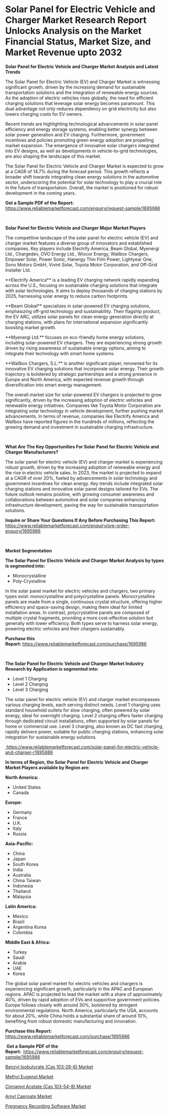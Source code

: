 <p><h1>Solar Panel for Electric Vehicle and Charger Market Research Report Unlocks Analysis on the Market Financial Status, Market Size, and Market Revenue upto 2032</h1></p><p><strong>Solar Panel for Electric Vehicle and Charger Market Analysis and Latest Trends</strong></p>
<p><p>The Solar Panel for Electric Vehicle (EV) and Charger Market is witnessing significant growth, driven by the increasing demand for sustainable transportation solutions and the integration of renewable energy sources. As the adoption of electric vehicles rises globally, the need for efficient charging solutions that leverage solar energy becomes paramount. This dual advantage not only reduces dependency on grid electricity but also lowers charging costs for EV owners.</p><p>Recent trends are highlighting technological advancements in solar panel efficiency and energy storage systems, enabling better synergy between solar power generation and EV charging. Furthermore, government incentives and policies promoting green energy adoption are propelling market expansion. The emergence of innovative solar chargers integrated into EV designs, as well as developments in vehicle-to-grid technologies, are also shaping the landscape of this market.</p><p>The Solar Panel for Electric Vehicle and Charger Market is expected to grow at a CAGR of 14.7% during the forecast period. This growth reflects a broader shift towards integrating clean energy solutions in the automotive sector, underscoring the potential for solar technology to play a crucial role in the future of transportation. Overall, the market is positioned for robust development in the coming years.</p></p>
<p><strong>Get a Sample PDF of the Report:&nbsp;</strong> <a href="https://www.reliablemarketforecast.com/enquiry/request-sample/1695986?utm_campaign=1842&utm_medium=2&utm_source=Github&utm_content=ia&utm_term=27032025&utm_id=solar-panel-for-electric-vehicle-and-charger">https://www.reliablemarketforecast.com/enquiry/request-sample/1695986</a></p>
<p>&nbsp;</p>
<p><strong>Solar Panel for Electric Vehicle and Charger Major Market Players</strong></p>
<p><p>The competitive landscape of the solar panel for electric vehicle (EV) and charger market features a diverse group of innovators and established companies. Key players include Electrify America, Beam Global, Myenergi Ltd., Chargedev, OVO Energy Ltd., Wiocor Energy, Wallbox Chargers, Empower Solar, Power Sonic, Hanergy Thin Film Power, Lightyear One, Sono Motors GmbH, Vivint Solar, Toyota Motor Corporation, and Off-Grid Installer Ltd.</p><p>**Electrify America** is a leading EV charging network rapidly expanding across the U.S., focusing on sustainable charging solutions that integrate with solar technologies. It aims to deploy thousands of charging stations by 2025, harnessing solar energy to reduce carbon footprints.</p><p>**Beam Global** specializes in solar-powered EV charging solutions, emphasizing off-grid technology and sustainability. Their flagship product, the EV ARC, utilizes solar panels for clean energy generation directly at charging stations, with plans for international expansion significantly boosting market growth.</p><p>**Myenergi Ltd.** focuses on eco-friendly home energy solutions, including solar-powered EV chargers. They are experiencing strong growth driven by rising awareness of sustainable energy options, aiming to integrate their technology with smart home systems.</p><p>**Wallbox Chargers, S.L.** is another significant player, renowned for its innovative EV charging solutions that incorporate solar energy. Their growth trajectory is bolstered by strategic partnerships and a strong presence in Europe and North America, with expected revenue growth through diversification into smart energy management.</p><p>The overall market size for solar-powered EV chargers is projected to grow significantly, driven by the increasing adoption of electric vehicles and renewable energy initiatives. Companies like Toyota Motor Corporation are integrating solar technology in vehicle development, further pushing market advancements. In terms of revenue, companies like Electrify America and Wallbox have reported figures in the hundreds of millions, reflecting the growing demand and investment in sustainable charging infrastructure.</p></p>
<p>&nbsp;</p>
<p><strong>What Are The Key Opportunities For Solar Panel for Electric Vehicle and Charger Manufacturers?</strong></p>
<p><p>The solar panel for electric vehicle (EV) and charger market is experiencing robust growth, driven by the increasing adoption of renewable energy and the rise in electric vehicle sales. In 2023, the market is projected to expand at a CAGR of over 20%, fueled by advancements in solar technology and government incentives for clean energy. Key trends include integrated solar charging stations and innovative solar panel designs tailored for EVs. The future outlook remains positive, with growing consumer awareness and collaborations between automotive and solar companies enhancing infrastructure development, paving the way for sustainable transportation solutions.</p></p>
<p><strong>Inquire or Share Your Questions If Any Before Purchasing This Report:</strong> <a href="https://www.reliablemarketforecast.com/enquiry/pre-order-enquiry/1695986?utm_campaign=1842&utm_medium=2&utm_source=Github&utm_content=ia&utm_term=27032025&utm_id=solar-panel-for-electric-vehicle-and-charger">https://www.reliablemarketforecast.com/enquiry/pre-order-enquiry/1695986</a></p>
<p>&nbsp;</p>
<p><strong>Market Segmentation</strong></p>
<p><strong>The Solar Panel for Electric Vehicle and Charger Market Analysis by types is segmented into:</strong></p>
<p><ul><li>Monocrystalline</li><li>Poly-Crystalline</li></ul></p>
<p><p>In the solar panel market for electric vehicles and chargers, two primary types exist: monocrystalline and polycrystalline panels. Monocrystalline panels are made from a single, continuous crystal structure, offering higher efficiency and space-saving design, making them ideal for limited installation areas. In contrast, polycrystalline panels are composed of multiple crystal fragments, providing a more cost-effective solution but generally with lower efficiency. Both types serve to harness solar energy, powering electric vehicles and their chargers sustainably.</p></p>
<p><strong>Purchase this Report:&nbsp;</strong><a href="https://www.reliablemarketforecast.com/purchase/1695986?utm_campaign=1842&utm_medium=2&utm_source=Github&utm_content=ia&utm_term=27032025&utm_id=solar-panel-for-electric-vehicle-and-charger">https://www.reliablemarketforecast.com/purchase/1695986</a></p>
<p>&nbsp;</p>
<p><strong>The Solar Panel for Electric Vehicle and Charger Market Industry Research by Application is segmented into:</strong></p>
<p><ul><li>Level 1 Charging</li><li>Level 2 Charging</li><li>Level 3 Charging</li></ul></p>
<p><p>The solar panel for electric vehicle (EV) and charger market encompasses various charging levels, each serving distinct needs. Level 1 charging uses standard household outlets for slow charging, often powered by solar energy, ideal for overnight charging. Level 2 charging offers faster charging through dedicated circuit installations, often supported by solar panels for home or commercial use. Level 3 charging, also known as DC fast charging, rapidly delivers power, suitable for public charging stations, enhancing solar integration for sustainable energy solutions.</p></p>
<p><a href="https://www.reliablemarketforecast.com/solar-panel-for-electric-vehicle-and-charger-r1695986?utm_campaign=1842&utm_medium=2&utm_source=Github&utm_content=ia&utm_term=27032025&utm_id=solar-panel-for-electric-vehicle-and-charger">&nbsp;https://www.reliablemarketforecast.com/solar-panel-for-electric-vehicle-and-charger-r1695986</a></p>
<p><strong>In terms of Region, the Solar Panel for Electric Vehicle and Charger Market Players available by Region are:</strong></p>
<p>
    <p> <strong> North America: </strong>
        <ul>
            <li>United States</li>
            <li>Canada</li>
        </ul>
        </p> 
    <p> <strong> Europe: </strong>
        <ul>
            <li>Germany</li>
            <li>France</li>
            <li>U.K.</li>
            <li>Italy</li>
            <li>Russia</li>
        </ul>
        </p> 
    <p> <strong> Asia-Pacific: </strong>
        <ul>
            <li>China</li>
            <li>Japan</li>
            <li>South Korea</li>
            <li>India</li>
            <li>Australia</li>
            <li>China Taiwan</li>
            <li>Indonesia</li>
            <li>Thailand</li>
            <li>Malaysia</li>
        </ul>
        </p> 
    <p> <strong> Latin America: </strong>
        <ul>
            <li>Mexico</li>
            <li>Brazil</li>
            <li>Argentina Korea</li>
            <li>Colombia</li>
        </ul>
        </p> 
    <p> <strong> Middle East & Africa: </strong>
        <ul>
            <li>Turkey</li>
            <li>Saudi</li>
            <li>Arabia</li>
            <li>UAE</li>
            <li>Korea</li>
        </ul>
    </p>
    </p>
<p><p>The global solar panel market for electric vehicles and chargers is experiencing significant growth, particularly in the APAC and European regions. APAC is projected to lead the market with a share of approximately 40%, driven by rapid adoption of EVs and supportive government policies. Europe follows closely with around 30%, bolstered by stringent environmental regulations. North America, particularly the USA, accounts for about 20%, while China holds a substantial share of around 10%, benefiting from robust domestic manufacturing and innovation.</p></p>
<p><strong>Purchase this Report: </strong><a href="https://www.reliablemarketforecast.com/purchase/1695986?utm_campaign=1842&utm_medium=2&utm_source=Github&utm_content=ia&utm_term=27032025&utm_id=solar-panel-for-electric-vehicle-and-charger">https://www.reliablemarketforecast.com/purchase/1695986</a></p>
<p>&nbsp;<strong>Get a Sample PDF of the Report:&nbsp;&nbsp;</strong><a href="https://www.reliablemarketforecast.com/enquiry/request-sample/1695986?utm_campaign=1842&utm_medium=2&utm_source=Github&utm_content=ia&utm_term=27032025&utm_id=solar-panel-for-electric-vehicle-and-charger">https://www.reliablemarketforecast.com/enquiry/request-sample/1695986</a></p>
<p><strong></strong></p>
<p><p><a href="https://github.com/shafriusizi/Market-Research-Report-List-1/blob/main/benzyl-isobutyrate-cas-103-28-6-market.md?utm_campaign=1842&utm_medium=2&utm_source=Github&utm_content=ia&utm_term=27032025&utm_id=solar-panel-for-electric-vehicle-and-charger">Benzyl Isobutyrate (Cas 103-28-6) Market</a></p><p><a href="https://github.com/mudgeadamsvx/Market-Research-Report-List-1/blob/main/methyl-eugenol-market.md?utm_campaign=1842&utm_medium=2&utm_source=Github&utm_content=ia&utm_term=27032025&utm_id=solar-panel-for-electric-vehicle-and-charger">Methyl Eugenol Market</a></p><p><a href="https://github.com/stickkinkel/Market-Research-Report-List-1/blob/main/cinnamyl-acetate-cas-103-54-8-market.md?utm_campaign=1842&utm_medium=2&utm_source=Github&utm_content=ia&utm_term=27032025&utm_id=solar-panel-for-electric-vehicle-and-charger">Cinnamyl Acetate (Cas 103-54-8) Market</a></p><p><a href="https://github.com/kukolkasimo5/Market-Research-Report-List-1/blob/main/amyl-caproate-market.md?utm_campaign=1842&utm_medium=2&utm_source=Github&utm_content=ia&utm_term=27032025&utm_id=solar-panel-for-electric-vehicle-and-charger">Amyl Caproate Market</a></p><p><a href="https://github.com/lefiobakali/Market-Research-Report-List-1/blob/main/pregnancy-recording-software-market.md?utm_campaign=1842&utm_medium=2&utm_source=Github&utm_content=ia&utm_term=27032025&utm_id=solar-panel-for-electric-vehicle-and-charger">Pregnancy Recording Software Market</a></p></p>
